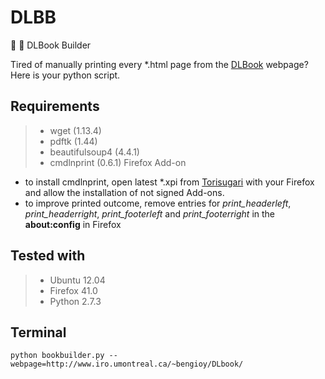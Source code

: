 DLBB
====
:book: :hammer: DLBook Builder

Tired of manually printing every *.html page from the [DLBook](http://www.iro.umontreal.ca/\~bengioy/DLbook/) webpage? 
Here is your python script.

Requirements
------------
>* wget (1.13.4)
>* pdftk (1.44)
>* beautifulsoup4 (4.4.1)
>* cmdlnprint (0.6.1) Firefox Add-on

- to install cmdlnprint, open latest *.xpi from [Torisugari](https://github.com/Torisugari/cmdlnprint) with your Firefox and allow the installation of not signed Add-ons.
- to improve printed outcome, remove entries for *print_headerleft*, *print_headerright*, *print_footerleft* and *print_footerright* in the **about:config** in Firefox

Tested with
------------
>* Ubuntu 12.04
>* Firefox 41.0
>* Python 2.7.3

Terminal
----------------------

```
python bookbuilder.py --webpage=http://www.iro.umontreal.ca/~bengioy/DLbook/
```
